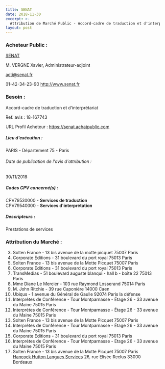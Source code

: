 ```yaml
---
title: SENAT
date: 2018-11-30
excerpt: >-
  Attribution de Marché Public - Accord-cadre de traduction et d'interprétariat
layout: post
---
```


### Acheteur Public : 
<a href="/acheteur-32/siren-110000023"> SENAT</a><br/>

M. VERGNE Xavier, Administrateur-adjoint

acti@senat.fr

01-42-34-23-90
http://www.senat.fr
### Besoin :

Accord-cadre de traduction et d'interprétariat

Ref. avis : 18-167743

URL Profil Acheteur : https://senat.achatpublic.com

##### Lieu d'exécution :

PARIS - Département 75 - Paris

###### Date de publication de l'avis d'attribution : 
30/11/2018

##### Codes CPV concerné(s) :
CPV79530000 - **Services de traduction** <br/>
CPV79540000 - **Services d'interprétation** <br/>

##### Descripteurs :
Prestations de services <br/>

### Attribution du Marché :
3. Solten France - 13 bis avenue de la motte picquet 75007 Paris <br/>
3. Corporate Editions - 31 boulevard du port royal 75013 Paris <br/>
2. Solten France - 13 bis avenue de la Motte Picquet 75007 Paris <br/>
5. Corporate Editions - 31 boulevard du port royal 75013 Paris <br/>
2. TransMedias - 51 boulevard auguste blanqui - hall b - boîte 22 75013 Paris <br/>
1. Mme Diane Le Mercier - 103 rue Raymond Losserand 75014 Paris <br/>
1. M. John Ritchie - 39 rue Caponière 14000 Caen <br/>
3. Ubiqus - 1 avenue du Général de Gaulle 92074 Paris la défense <br/>
3. Interprètes de Conférence - Tour Montparnasse - Étage 26 - 33 avenue du Maine 75015 Paris <br/>
1. Interprètes de Conférence - Tour Montparnasse - Étage 26 - 33 avenue du Maine 75015 Paris <br/>
1. Solten France - 13 bis avenue de la Motte Picquet 75007 Paris <br/>
2. Interprètes de Conférence - Tour Montparnasse - Étage 26 - 33 avenue du Maine 75015 Paris <br/>
1. Corporate Editions - 31 boulevard du port royal 75013 Paris <br/>
1. Interprètes de Conférence - Tour Montparnasse - Etage 26 - 33 avenue du Maine 75015 Paris <br/>
4. Solten France - 13 bis avenue de la Motte Picquet 75007 Paris <br/>
<a href="/entreprise-259/siren-410412597"> Hancock Hutton Langues Services</a>    26, rue Elisée Reclus 33000 Bordeaux <br/>
